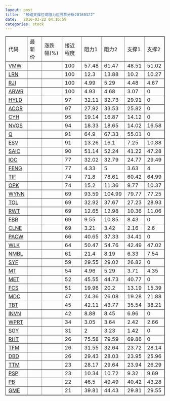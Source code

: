 ```yaml
---
layout: post
title:  "触碰支撑位或阻力位股票分析20160322"
date:   2016-03-22 04:16:59
categories: stock
---
```

<script type="text/javascript">
var stockList = []
stockList.push('gb_vmw');
stockList.push('gb_lrn');
stockList.push('gb_rji');
stockList.push('gb_arwr');
stockList.push('gb_hyld');
stockList.push('gb_acor');
stockList.push('gb_cyh');
stockList.push('gb_nvgs');
stockList.push('gb_q');
stockList.push('gb_esv');
stockList.push('gb_saic');
stockList.push('gb_ioc');
stockList.push('gb_feng');
stockList.push('gb_tif');
stockList.push('gb_opk');
stockList.push('gb_wynn');
stockList.push('gb_tol');
stockList.push('gb_rwt');
stockList.push('gb_fbr');
stockList.push('gb_clne');
stockList.push('gb_pacw');
stockList.push('gb_wlk');
stockList.push('gb_nmbl');
stockList.push('gb_syf');
stockList.push('gb_mt');
stockList.push('gb_met');
stockList.push('gb_fcs');
stockList.push('gb_mdc');
stockList.push('gb_tbt');
stockList.push('gb_invn');
stockList.push('gb_wprt');
stockList.push('gb_sgy');
stockList.push('gb_rht');
stockList.push('gb_tfm');
stockList.push('gb_dbd');
stockList.push('gb_ttm');
stockList.push('gb_psp');
stockList.push('gb_pb');
stockList.push('gb_gme');
</script>
<table border="1">
 <tr>
 <td>代码</td>
 <td>最新价</td>
 <td>涨跌幅(%)</td>
 <td>接近程度</td>
 <td>阻力1</td>
 <td>阻力2</td>
 <td>支撑1</td>
 <td>支撑2</td>
</tr>
  <tr id="vmw" class="green">
  <td><a href="http://stock.finance.sina.com.cn/usstock/quotes/VMW.html" target="_blank">VMW</a></td><td></td><td></td><td>100</td><td>57.48</td><td>61.47</td><td>48.51</td><td>51.02</td></tr>
  <tr id="lrn" class="green">
  <td><a href="http://stock.finance.sina.com.cn/usstock/quotes/LRN.html" target="_blank">LRN</a></td><td></td><td></td><td>100</td><td>12.3</td><td>13.88</td><td>10.2</td><td>10.27</td></tr>
  <tr id="rji" class="green">
  <td><a href="http://stock.finance.sina.com.cn/usstock/quotes/RJI.html" target="_blank">RJI</a></td><td></td><td></td><td>100</td><td>4.99</td><td>5.29</td><td>4.48</td><td>4.67</td></tr>
  <tr id="arwr" class="red">
  <td><a href="http://stock.finance.sina.com.cn/usstock/quotes/ARWR.html" target="_blank">ARWR</a></td><td></td><td></td><td>100</td><td>4.93</td><td>4.68</td><td>3.07</td><td>0</td></tr>
  <tr id="hyld" class="red">
  <td><a href="http://stock.finance.sina.com.cn/usstock/quotes/HYLD.html" target="_blank">HYLD</a></td><td></td><td></td><td>97</td><td>32.11</td><td>32.73</td><td>29.91</td><td>0</td></tr>
  <tr id="acor" class="green">
  <td><a href="http://stock.finance.sina.com.cn/usstock/quotes/ACOR.html" target="_blank">ACOR</a></td><td></td><td></td><td>97</td><td>27.92</td><td>33.53</td><td>25.82</td><td>0</td></tr>
  <tr id="cyh" class="red">
  <td><a href="http://stock.finance.sina.com.cn/usstock/quotes/CYH.html" target="_blank">CYH</a></td><td></td><td></td><td>95</td><td>19.14</td><td>16.87</td><td>14.12</td><td>0</td></tr>
  <tr id="nvgs" class="green">
  <td><a href="http://stock.finance.sina.com.cn/usstock/quotes/NVGS.html" target="_blank">NVGS</a></td><td></td><td></td><td>94</td><td>18.33</td><td>18.65</td><td>14.02</td><td>16.58</td></tr>
  <tr id="q" class="red">
  <td><a href="http://stock.finance.sina.com.cn/usstock/quotes/Q.html" target="_blank">Q</a></td><td></td><td></td><td>91</td><td>64.9</td><td>67.33</td><td>55.01</td><td>0</td></tr>
  <tr id="esv" class="green">
  <td><a href="http://stock.finance.sina.com.cn/usstock/quotes/ESV.html" target="_blank">ESV</a></td><td></td><td></td><td>91</td><td>13.26</td><td>16.1</td><td>7.25</td><td>10.88</td></tr>
  <tr id="saic" class="green">
  <td><a href="http://stock.finance.sina.com.cn/usstock/quotes/SAIC.html" target="_blank">SAIC</a></td><td></td><td></td><td>90</td><td>51.14</td><td>52.24</td><td>41.22</td><td>47.28</td></tr>
  <tr id="ioc" class="green">
  <td><a href="http://stock.finance.sina.com.cn/usstock/quotes/IOC.html" target="_blank">IOC</a></td><td></td><td></td><td>77</td><td>32.02</td><td>32.79</td><td>24.77</td><td>29.49</td></tr>
  <tr id="feng" class="red">
  <td><a href="http://stock.finance.sina.com.cn/usstock/quotes/FENG.html" target="_blank">FENG</a></td><td></td><td></td><td>77</td><td>4.33</td><td>5</td><td>3.63</td><td>4</td></tr>
  <tr id="tif" class="red">
  <td><a href="http://stock.finance.sina.com.cn/usstock/quotes/TIF.html" target="_blank">TIF</a></td><td></td><td></td><td>74</td><td>71.8</td><td>78.61</td><td>60.42</td><td>64.99</td></tr>
  <tr id="opk" class="red">
  <td><a href="http://stock.finance.sina.com.cn/usstock/quotes/OPK.html" target="_blank">OPK</a></td><td></td><td></td><td>74</td><td>15.2</td><td>11.36</td><td>9.77</td><td>10.37</td></tr>
  <tr id="wynn" class="red">
  <td><a href="http://stock.finance.sina.com.cn/usstock/quotes/WYNN.html" target="_blank">WYNN</a></td><td></td><td></td><td>69</td><td>93.59</td><td>104.99</td><td>79.77</td><td>77.25</td></tr>
  <tr id="tol" class="green">
  <td><a href="http://stock.finance.sina.com.cn/usstock/quotes/TOL.html" target="_blank">TOL</a></td><td></td><td></td><td>69</td><td>32.92</td><td>37.67</td><td>27.23</td><td>28.93</td></tr>
  <tr id="rwt" class="red">
  <td><a href="http://stock.finance.sina.com.cn/usstock/quotes/RWT.html" target="_blank">RWT</a></td><td></td><td></td><td>69</td><td>12.65</td><td>12.98</td><td>10.36</td><td>11.06</td></tr>
  <tr id="fbr" class="red">
  <td><a href="http://stock.finance.sina.com.cn/usstock/quotes/FBR.html" target="_blank">FBR</a></td><td></td><td></td><td>69</td><td>9.55</td><td>10.85</td><td>8.43</td><td>0</td></tr>
  <tr id="clne" class="red">
  <td><a href="http://stock.finance.sina.com.cn/usstock/quotes/CLNE.html" target="_blank">CLNE</a></td><td></td><td></td><td>69</td><td>3.21</td><td>3.42</td><td>2.16</td><td>2.6</td></tr>
  <tr id="pacw" class="red">
  <td><a href="http://stock.finance.sina.com.cn/usstock/quotes/PACW.html" target="_blank">PACW</a></td><td></td><td></td><td>66</td><td>40.65</td><td>37.33</td><td>34.41</td><td>0</td></tr>
  <tr id="wlk" class="green">
  <td><a href="http://stock.finance.sina.com.cn/usstock/quotes/WLK.html" target="_blank">WLK</a></td><td></td><td></td><td>64</td><td>50.47</td><td>54.76</td><td>42.49</td><td>47.02</td></tr>
  <tr id="nmbl" class="green">
  <td><a href="http://stock.finance.sina.com.cn/usstock/quotes/NMBL.html" target="_blank">NMBL</a></td><td></td><td></td><td>61</td><td>21.4</td><td>8.19</td><td>6.33</td><td>7.54</td></tr>
  <tr id="syf" class="red">
  <td><a href="http://stock.finance.sina.com.cn/usstock/quotes/SYF.html" target="_blank">SYF</a></td><td></td><td></td><td>59</td><td>29.55</td><td>29.02</td><td>26.82</td><td>0</td></tr>
  <tr id="mt" class="green">
  <td><a href="http://stock.finance.sina.com.cn/usstock/quotes/MT.html" target="_blank">MT</a></td><td></td><td></td><td>54</td><td>4.96</td><td>5.29</td><td>3.71</td><td>4.35</td></tr>
  <tr id="met" class="red">
  <td><a href="http://stock.finance.sina.com.cn/usstock/quotes/MET.html" target="_blank">MET</a></td><td></td><td></td><td>52</td><td>45.55</td><td>44.73</td><td>40.77</td><td>0</td></tr>
  <tr id="fcs" class="green">
  <td><a href="http://stock.finance.sina.com.cn/usstock/quotes/FCS.html" target="_blank">FCS</a></td><td></td><td></td><td>51</td><td>19.96</td><td>20.2</td><td>13.19</td><td>15.39</td></tr>
  <tr id="mdc" class="red">
  <td><a href="http://stock.finance.sina.com.cn/usstock/quotes/MDC.html" target="_blank">MDC</a></td><td></td><td></td><td>47</td><td>24.36</td><td>26.08</td><td>19.28</td><td>21.88</td></tr>
  <tr id="tbt" class="green">
  <td><a href="http://stock.finance.sina.com.cn/usstock/quotes/TBT.html" target="_blank">TBT</a></td><td></td><td></td><td>45</td><td>42.11</td><td>43.77</td><td>35.54</td><td>38.21</td></tr>
  <tr id="invn" class="green">
  <td><a href="http://stock.finance.sina.com.cn/usstock/quotes/INVN.html" target="_blank">INVN</a></td><td></td><td></td><td>42</td><td>8.88</td><td>8.45</td><td>6.96</td><td>0</td></tr>
  <tr id="wprt" class="red">
  <td><a href="http://stock.finance.sina.com.cn/usstock/quotes/WPRT.html" target="_blank">WPRT</a></td><td></td><td></td><td>34</td><td>3.05</td><td>3.64</td><td>2.42</td><td>2.66</td></tr>
  <tr id="sgy" class="green">
  <td><a href="http://stock.finance.sina.com.cn/usstock/quotes/SGY.html" target="_blank">SGY</a></td><td></td><td></td><td>31</td><td>2</td><td>3.23</td><td>1.42</td><td>0</td></tr>
  <tr id="rht" class="red">
  <td><a href="http://stock.finance.sina.com.cn/usstock/quotes/RHT.html" target="_blank">RHT</a></td><td></td><td></td><td>26</td><td>75.58</td><td>79.59</td><td>69.86</td><td>0</td></tr>
  <tr id="tfm" class="green">
  <td><a href="http://stock.finance.sina.com.cn/usstock/quotes/TFM.html" target="_blank">TFM</a></td><td></td><td></td><td>26</td><td>31.55</td><td>32.64</td><td>23.72</td><td>28.14</td></tr>
  <tr id="dbd" class="red">
  <td><a href="http://stock.finance.sina.com.cn/usstock/quotes/DBD.html" target="_blank">DBD</a></td><td></td><td></td><td>26</td><td>29.43</td><td>28.03</td><td>23.95</td><td>25.96</td></tr>
  <tr id="ttm" class="red">
  <td><a href="http://stock.finance.sina.com.cn/usstock/quotes/TTM.html" target="_blank">TTM</a></td><td></td><td></td><td>23</td><td>28.17</td><td>29.64</td><td>23.94</td><td>26.29</td></tr>
  <tr id="psp" class="red">
  <td><a href="http://stock.finance.sina.com.cn/usstock/quotes/PSP.html" target="_blank">PSP</a></td><td></td><td></td><td>23</td><td>10.34</td><td>10.72</td><td>9.32</td><td>9.69</td></tr>
  <tr id="pb" class="green">
  <td><a href="http://stock.finance.sina.com.cn/usstock/quotes/PB.html" target="_blank">PB</a></td><td></td><td></td><td>22</td><td>46.5</td><td>49.49</td><td>40.42</td><td>43.28</td></tr>
  <tr id="gme" class="green">
  <td><a href="http://stock.finance.sina.com.cn/usstock/quotes/GME.html" target="_blank">GME</a></td><td></td><td></td><td>21</td><td>39.81</td><td>44.43</td><td>29.81</td><td>29.55</td></tr>
</table>
